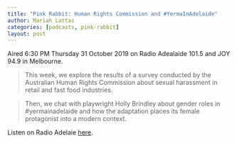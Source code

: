```yaml
---
title: "Pink Rabbit: Human Rights Commission and #YermaInAdelaide"
author: Mariah Lattas
categories: [podcasts, pink-rabbit]
layout: post
---
```


Aired 6:30 PM Thursday 31 October 2019 on Radio Adealaide 101.5 and JOY 94.9 in Melbourne.

> This week, we explore the results of a survey conducted by the Australian Human Rights Commission about sexual harassment in retail and fast food industries.

> Then, we chat with playwright Holly Brindley about gender roles in #yermainadelaide and how the adaptation places its female protagonist into a modern context.

Listen on Radio Adelaie [here](http://radioadelaide.org.au/program/pink-rabbit/2019-10-31).